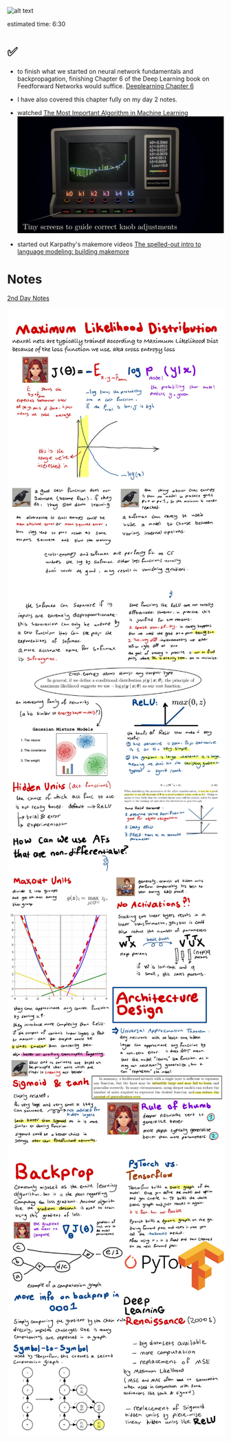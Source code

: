 ![alt text](image.png)

estimated time: 6:30

# ✅
- to finish what we started on neural network fundamentals and backpropagation, finishing Chapter 6 of the Deep Learning book on Feedforward Networks would suffice. 
 [Deeplearning Chapter 6](https://www.deeplearningbook.org/contents/mlp.html)

- I have also covered this chapter fully on my day 2 notes. 

- watched [The Most Important Algorithm in Machine Learning
](https://www.youtube.com/watch?v=SmZmBKc7Lrs)
![alt text](<Screenshot 2024-09-21 221726.png>)

- started out Karpathy's makemore videos [The spelled-out intro to language modeling: building makemore
](https://www.youtube.com/watch?v=PaCmpygFfXo&list=PLAqhIrjkxbuWI23v9cThsA9GvCAUhRvKZ&index=2)


# Notes
[2nd Day Notes](0002.pdf)

![alt text](<0002-images-0.jpg>)
![alt text](<0002-images-1.jpg>)
![alt text](<0002-images-2.jpg>)
![alt text](<0002-images-3.jpg>)